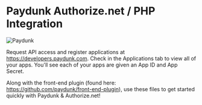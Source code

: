 # Paydunk Authorize.net / PHP Integration

<img alt="Paydunk" src="http://paydunk.com/wp-content/themes/paydunk/images/footr_logo.png" />

Request API access and register applications at https://developers.paydunk.com. Check in the Applications tab to view all of your apps. You'll see each of your apps are given an App ID and App Secret.

Along with the front-end plugin (found here: https://github.com/paydunk/front-end-plugin), use these files to get started quickly with Paydunk & Authorize.net!
